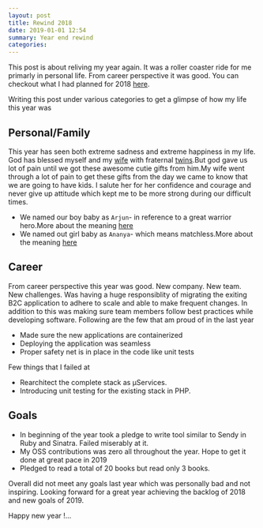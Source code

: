 ```yaml
---
layout: post
title: Rewind 2018
date: 2019-01-01 12:54
summary: Year end rewind
categories:
---
```



This post is about reliving my year again. 
It was a roller coaster ride for me primarly in personal life. From career perspective it was good. You can checkout what I had planned for 2018 [here](http://blog.balaaagi.in/2018/01/23/my-look-ahead-for-2018/).

Writing this post under various categories to get a glimpse of how my life this year was

## Personal/Family

This year has seen both extreme sadness and extreme happiness in my life. God has blessed myself and my [wife](https://www.linkedin.com/in/subhashiniraju/) with fraternal [twins](https://en.wikipedia.org/wiki/Twin#Dizygotic_(fraternal)).But god gave us lot of pain until we got these awesome cutie gifts from him.My wife went through a lot of pain to get these gifts from the day we came to know that we are going to have kids. I salute her for her confidence and courage and never give up attitude which kept me to be more strong during our difficult times.
* We named our boy baby as `Arjun`- in reference to a great warrior hero.More about the meaning [here](http://www.indiachildnames.com/name.aspx?name=Arjun) 
* We named out girl baby as `Ananya`- which means matchless.More about the meaning [here](http://www.indiachildnames.com/name.aspx?name=Ananya)


## Career

From career perspective this year was good. New company. New team. New challenges. Was having a huge responsiblity of migrating the exiting B2C application to adhere to scale and able to make frequent changes. In addition to this was making sure team members follow best practices while developing software. Following are the few that am proud of in the last year
* Made sure the new applications are containerized
* Deploying the application was seamless
* Proper safety net is in place in the code like unit tests

Few things that I failed at
* Rearchitect the complete stack as µServices.
* Introducing unit testing for the existing stack in PHP. 


## Goals
* In beginning of the year took a pledge to write tool similar to Sendy in Ruby and Sinatra. Failed miserably at it. 
* My OSS contributions was zero all throughout the year. Hope to get it done at great pace in 2019
* Pledged to read a total of 20 books but read only 3 books.


Overall  did not meet any goals last year which was personally bad and not inspiring. Looking forward for a great year achieving the backlog of 2018 and new goals of 2019.

Happy new year !...


